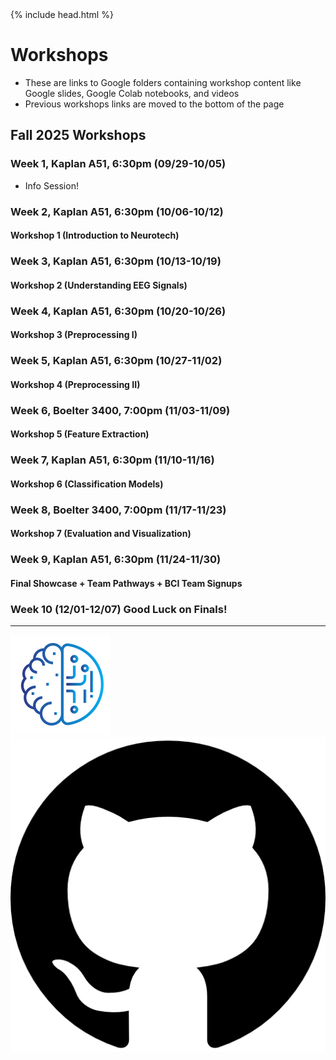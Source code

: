<head>
  {% include head.html %}
  <title>CruX GitHub Page Home</title>
  <link rel="icon" type="image/x-icon" href="../images/favicon.ico">
</head>

<link rel="stylesheet" href="../css/styles.css">
  
# Workshops
- These are links to Google folders containing workshop content like Google slides, Google Colab notebooks, and videos
- Previous workshops links are moved to the bottom of the page

## Fall 2025 Workshops

### Week 1, Kaplan A51, 6:30pm  (09/29-10/05)
* Info Session! 

### Week 2, Kaplan A51, 6:30pm (10/06-10/12)
#### Workshop 1 (Introduction to Neurotech)
<!--
#### [Workshop 1 (Introduction to Neurotech)](https://drive.google.com/drive/folders/1G9DqVllTts4kL7drruCKLmHmHdAYo4Tc)
* Workshop 1 introduced the fundamentals of neurotechnology and neuroscience, covering Neuralink, brain and neuron structures, and brain-computer interface paradigms. It also included a primer on Python basics useful for upcoming Crux projects.
#### Extra Resources
* Brain Facts: https://www.ninds.nih.gov/health-information/public-education/brain-basics/brain-basics-know-your-brain
* Intro to Python: https://codingbat.com/python
* Major Neurotech Companies: https://singer.gatech.edu/neurotech-list/
-->
### Week 3, Kaplan A51, 6:30pm (10/13-10/19)
#### Workshop 2 (Understanding EEG Signals)
<!--
#### [Workshop 2 (Understanding EEG Signals)](https://drive.google.com/drive/folders/1beOsy27og9hR1JBtVXKDrWlrjP-PnO1_)
* Workshop 2 covered the basics of EEG, including electrode placement, an introduction to EEG data with its advantages, limitations, and formats, an overview of frequency bands, and hands-on use of the MNE Python toolbox.
#### Extra Resources
* EEG Headset Electrodes: https://www.emotiv.com/blogs/how-to/understanding-the-10-20-system-of-eeg-electrode-placement
* Limitations of Non-Invasive EEG Data: https://pmc.ncbi.nlm.nih.gov/articles/PMC5483631/
* MNE Documentation: https://mne.tools/stable/index.html
-->
### Week 4, Kaplan A51, 6:30pm (10/20-10/26)
#### Workshop 3 (Preprocessing I)
<!--
#### [Workshop 3 (Preprocessing I)](https://drive.google.com/drive/folders/1D3VE93yXh4-OCX0R4xAN8Yl_BKmILfLT)
* Workshop 3 introduced preprocessing techniques, including Fourier transforms, frequency analysis, common preprocessing steps, and the use of filters such as low-pass, high-pass, band-pass, and notch.
#### Extra Resources
* Electroencephalography Signal Processing: A Comprehensive Review and Analysis of Methods and Techniques: https://pmc.ncbi.nlm.nih.gov/articles/PMC10385593/
* More about Fourier Transform: https://betterexplained.com/articles/an-interactive-guide-to-the-fourier-transform/
-->
### Week 5, Kaplan A51, 6:30pm (10/27-11/02)
#### Workshop 4 (Preprocessing II)
<!--
#### [Workshop 4 (Preprocessing II)](https://drive.google.com/drive/folders/1EtWsmANlcejFBEGIQkZxH2JP-KG2Biiq)
* Workshop 4 introduced key EEG analysis techniques, covering epochs and epoch averaging, common artifacts, and methods for artifact rejection using Independent Component Analysis (ICA) and thresholding.
#### Extra Resources
* artifact rejection: https://www.sciencedirect.com/science/article/pii/S1746809423004652
* ICA in EEG Artifact Rejection: https://pmc.ncbi.nlm.nih.gov/articles/PMC2895624/
* Process data using EEG lab: https://eeglab.org/tutorials/07_Extract_epochs/Extracting_Data_Epochs.html
-->
### Week 6, Boelter 3400, 7:00pm (11/03-11/09)
#### Workshop 5 (Feature Extraction)
<!--
#### [Workshop 5 (Feature Extraction)](https://drive.google.com/drive/folders/1Ip8U5egS2HJuVUzGQ3DPyeeU94StdDtA)
* Workshop 5 provided a hands-on walk-through of the P300 Speller project, covering feature extraction in BCI, visualization of raw EEG channels, applying filters, epoching and averaging the data, and extracting features for analysis.
#### Extra Resources
* EEG signal extraction trends: https://www.frontiersin.org/journals/artificial-intelligence/articles/10.3389/frai.2022.1072801/full
-->
### Week 7, Kaplan A51, 6:30pm (11/10-11/16)
#### Workshop 6 (Classification Models)
<!--
#### [Workshop 6 (Classification Models)](https://drive.google.com/drive/folders/1gfCR0hW4CbvX21GGyeo9lJ1KM7_Obmh9)
* Workshop 6 introduced classification methods in BCI, covering common classifiers such as KNN, SVM, and neural networks, along with an overview of kernel-based classification approaches.
#### Extra Resources
* About Classifiers: https://www.geeksforgeeks.org/machine-learning/getting-started-with-classification/
* Classification using KNN, SVM, MLP, NB: https://www.frontiersin.org/journals/computational-neuroscience/articles/10.3389/fncom.2017.00103/full
* Kernel: https://www.sciencedirect.com/science/article/pii/S0306452223002531
-->
### Week 8, Boelter 3400, 7:00pm (11/17-11/23)
#### Workshop 7 (Evaluation and Visualization)
<!--
#### [Workshop 7 (Evaluation and Visualization)](https://drive.google.com/drive/folders/1afIG8-E0j8uGzQDHwKYVeX7uHJsg1DYJ)
* Workshop 7 focused on model evaluation and result visualization, discussing why these steps are essential, the concept of accuracy, the use of confusion matrices, and methods for visualizing model performance.
#### Extra Resources
* Confusion Matrices: https://www.geeksforgeeks.org/machine-learning/confusion-matrix-machine-learning/
* Visualization of Brainwaves: https://apertureneuro.org/article/116386-the-art-of-brainwaves-a-survey-on-event-related-potential-visualization-practices
-->
### Week 9, Kaplan A51, 6:30pm (11/24-11/30)
#### Final Showcase + Team Pathways + BCI Team Signups
### Week 10 (12/01-12/07) Good Luck on Finals!

---
<!--
## Old Workshops
### [Fall 2023 Workshops (Old)](FallWorkshops.md)

### [Winter 2024 Workshops (Old)](WinterWorkshops.md)

### [Spring 2024 Workshops (Old)](SpringWorkshops.md)

### [Fall 2024 Workshops (Old)](FallWorkshops24.md)

### [Winter 2025 Workshops (Old)](WinterWorkshops25.md)

### [Spring 2025 Workshops (Old)](SpringWorkshops25.md)

-->
<footer>
    <div id = "images">
        <a href="https://cruxucla.com">
        <img  class = "logo" border = "0" src = "../images/cruxUclaLogo.webp" alt = "CruX UCLA"/>
        </a>
        <a href="https://github.com/CruXUCLA">
        <img class = "logo" border = "0" src = "../images/githubLogo.png" alt = "Github"/>
        </a>
    </div>
</footer>
